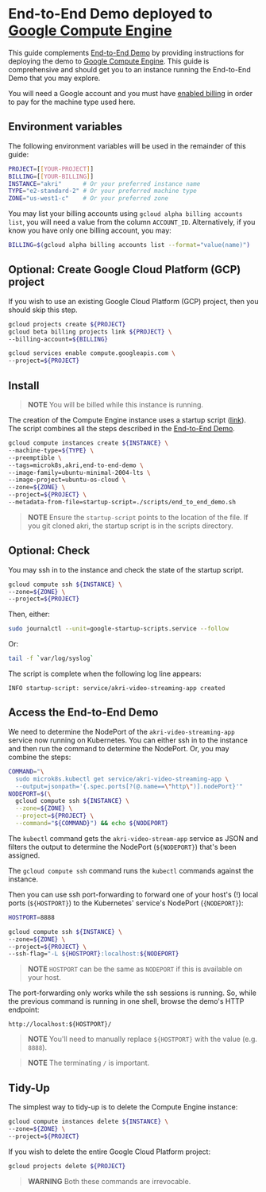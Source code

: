 # End-to-End Demo deployed to [Google Compute Engine](https://cloud.google.com/compute)

This guide complements [End-to-End Demo](./end-to-end-demo.md) by providing instructions for deploying the demo to [Google Compute Engine](https://cloud.google.com/compute). This guide is comprehensive and should get you to an instance running the End-to-End Demo that you may explore.

You will need a Google account and you must have [enabled billing](https://support.google.com/googleapi/answer/6158867) in order to pay for the machine type used here.

## Environment variables

The following environment variables will be used in the remainder of this guide:

```bash
PROJECT=[[YOUR-PROJECT]]
BILLING=[[YOUR-BILLING]]
INSTANCE="akri"      # Or your preferred instance name
TYPE="e2-standard-2" # Or your preferred machine type
ZONE="us-west1-c"    # Or your preferred zone
```

You may list your billing accounts using `gcloud alpha billing accounts list`, you will need a value from the column `ACCOUNT_ID`. Alternatively, if you know you have only one billing account, you may:

```bash
BILLING=$(gcloud alpha billing accounts list --format="value(name)")
```

## Optional: Create Google Cloud Platform (GCP) project

If you wish to use an existing Google Cloud Platform (GCP) project, then you should skip this step.

```bash
gcloud projects create ${PROJECT}
gcloud beta billing projects link ${PROJECT} \
--billing-account=${BILLING}

gcloud services enable compute.googleapis.com \
--project=${PROJECT}
```

## Install

> **NOTE** You will be billed while this instance is running.

The creation of the Compute Engine instance uses a startup script ([link](/scripts/end_to_end_demo.sh)). The script combines all the steps described in the [End-to-End Demo](/docs/end-to-end-demo.md).

```bash
gcloud compute instances create ${INSTANCE} \
--machine-type=${TYPE} \
--preemptible \
--tags=microk8s,akri,end-to-end-demo \
--image-family=ubuntu-minimal-2004-lts \
--image-project=ubuntu-os-cloud \
--zone=${ZONE} \
--project=${PROJECT} \
--metadata-from-file=startup-script=./scripts/end_to_end_demo.sh
```

> **NOTE** Ensure the `startup-script` points to the location of the file. If you git cloned akri, the startup script is in the scripts directory.

## Optional: Check

You may ssh in to the instance and check the state of the startup script.

```bash
gcloud compute ssh ${INSTANCE} \
--zone=${ZONE} \
--project=${PROJECT}
```

Then, either:

```bash
sudo journalctl --unit=google-startup-scripts.service --follow
```

Or:

```bash
tail -f `var/log/syslog`
```

The script is complete when the following log line appears:

```console
INFO startup-script: service/akri-video-streaming-app created
```

## Access the End-to-End Demo

We need to determine the NodePort of the `akri-video-streaming-app` service now running on Kubernetes. You can either ssh in to the instance and then run the command to determine the NodePort. Or, you may combine the steps:

```bash
COMMAND="\
  sudo microk8s.kubectl get service/akri-video-streaming-app \
  --output=jsonpath='{.spec.ports[?(@.name==\"http\")].nodePort}'"
NODEPORT=$(\
  gcloud compute ssh ${INSTANCE} \
  --zone=${ZONE} \
  --project=${PROJECT} \
  --command="${COMMAND}") && echo ${NODEPORT}
```

The `kubectl` command gets the `akri-video-stream-app` service as JSON and filters the output to determine the NodePort (`${NODEPORT}`) that's been assigned.

The `gcloud compute ssh` command runs the `kubectl` commands against the instance.

Then you can use ssh port-forwarding to forward one of your host's (!) local ports (`${HOSTPORT}`) to the Kubernetes' service's NodePort (`{NODEPORT}`):

```bash
HOSTPORT=8888

gcloud compute ssh ${INSTANCE} \
--zone=${ZONE} \
--project=${PROJECT} \
--ssh-flag="-L ${HOSTPORT}:localhost:${NODEPORT}
```

> **NOTE** `HOSTPORT` can be the same as `NODEPORT` if this is available on your host.

The port-forwarding only works while the ssh sessions is running. So, while the previous command is running in one shell, browse the demo's HTTP endpoint: 

```console
http://localhost:${HOSTPORT}/
```

> **NOTE** You'll need to manually replace `${HOSTPORT}` with the value (e.g. `8888`).

> **NOTE** The terminating `/` is important.

## Tidy-Up

The simplest way to tidy-up is to delete the Compute Engine instance:

```bash
gcloud compute instances delete ${INSTANCE} \
--zone=${ZONE} \
--project=${PROJECT}
```

If you wish to delete the entire Google Cloud Platform project:

```bash
gcloud projects delete ${PROJECT}
```

> **WARNING** Both these commands are irrevocable.